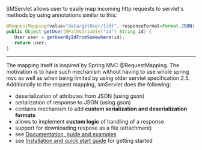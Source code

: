 SMServlet allows user to easily map incoming http requests to servlet's methods by using annotations similar to this:
```java
@RequestMapping(value="data/getUser/{id}", responseFormat=Format.JSON)
public Object getUser(@PathVariable("id") String id) {
   User user = getUserByIdFromSomewhere(id);
   return user;
}
```

***

The mapping itself is inspired by Spring MVC @RequestMapping. The motivation is to have such mechanism without having to use whole spring mvc as well as when being limited by using older servlet specification 2.5. 
Additionally to the request mapping, smServlet does the following:
* deserialization of attributes from JSON (using gson)
* serialization of response to JSON (using gson)
* contains mechanism to add **custom serialization and deserialization formats**
* allows to implement **custom logic** of handling of a response
* support for downloading respose as a file (attachment)
* see [Documentation, guide and examples](wiki)
* see [Installation and quick start guide](https://github.com/mara-mfa/smservlet/wiki/Installation) for getting started


